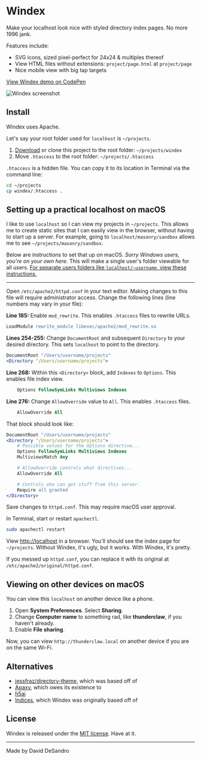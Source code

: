 # Windex

Make your localhost look nice with styled directory index pages. No more 1996 jank.

Features include:

+ SVG icons, sized pixel-perfect for 24x24 & multiples thereof
+ View HTML files without extensions: `project/page.html` at `project/page`
+ Nice mobile view with big tap targets

[View Windex demo on CodePen](https://codepen.io/desandro/full/OvwROP)

![Windex screenshot](https://i.imgur.com/PAbAooF.png)

## Install

Windex uses Apache.

Let's say your root folder used for `localhost` is `~/projects`.

1. [Download](https://github.com/desandro/windex/archive/master.zip) or clone this project to the root folder: `~/projects/windex`
2. Move `.htaccess` to the root folder: `~/projects/.htaccess`

`.htaccess` is a hidden file. You can copy it to its location in Terminal via the command line:

``` sh
cd ~/projects
cp windex/.htaccess .
```

## Setting up a practical localhost on macOS

I like to use `localhost` so I can view my projects in `~/projects`. This allows me to create static sites that I can easily view in the browser, without having to start up a server. For example, going to `localhost/masonry/sandbox` allows me to see `~/projects/masonry/sandbox`.

Below are instructions to set that up on macOS. _Sorry Windows users, you're on your own here._ This will make a single user's folder viewable for all users. [For separate users folders like `localhost/~username`, view these instructions.](https://discussions.apple.com/docs/DOC-3083)

---

Open `/etc/apache2/httpd.conf` in your text editor. Making changes to this file will require administrator access. Change the following lines (line numbers may vary in your file):

**Line 185:** Enable `mod_rewrite`. This enables `.htaccess` files to rewrite URLs.

``` apache
LoadModule rewrite_module libexec/apache2/mod_rewrite.so
```

**Lines 254-255:** Change `DocumentRoot` and subsequent `Directory` to your desired directory. This sets `localhost` to point to the directory.

``` apache
DocumentRoot "/Users/username/projects"
<Directory "/Users/username/projects">
```

**Line 268:** Within this `<Directory>` block, add `Indexes` to `Options`. This enables file index view.

``` apache
    Options FollowSymLinks Multiviews Indexes
```

**Line 276:** Change `AllowOverride` value to `All`. This enables `.htaccess` files.

``` apache
    AllowOverride All
```

That block should look like:

``` apache
DocumentRoot "/Users/username/projects"
<Directory "/Users/username/projects">
    # Possible values for the Options directive...
    Options FollowSymLinks Multiviews Indexes
    MultiviewsMatch Any

    # AllowOverride controls what directives...
    AllowOverride All

    # Controls who can get stuff from this server.
    Require all granted
</Directory>
```

Save changes to `httpd.conf`. This may require macOS user approval.

In Terminal, start or restart `apachectl`.

``` sh
sudo apachectl restart
```

View [http://localhost](http://localhost) in a browser. You'll should see the index page for `~/projects`. Without Windex, it's ugly, but it works. With Windex, it's pretty.

If you messed up `httpd.conf`, you can replace it with its original at `/etc/apache2/original/httpd.conf`.

## Viewing on other devices on macOS

You can view this `localhost` on another device like a phone.

1. Open **System Preferences**. Select **Sharing**.
2. Change **Computer name** to something rad, like **thunderclaw**, if you haven't already.
3. Enable **File sharing**.

Now, you can view `http://thunderclaw.local` on another device if you are on the same Wi-Fi.

## Alternatives

+ [jessfraz/directory-theme](https://github.com/jessfraz/directory-theme), which was based off of
+ [Apaxy](https://github.com/oupala/apaxy), which owes its existence to
+ [h5ai](https://larsjung.de/h5ai/)
+ [Indices](http://antisleep.com/indices/), which Windex was originally based off of

## License

Windex is released under the [MIT license](https://desandro.mit-license.org). Have at it.

---

Made by David DeSandro
